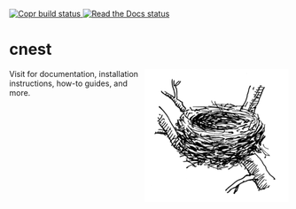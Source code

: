 [![Copr build status](https://copr.fedorainfracloud.org/coprs/castedo/cnest/package/cnest/status_image/last_build.png)
](https://copr.fedorainfracloud.org/coprs/castedo/cnest/package/cnest/)
[![Read the Docs status](https://readthedocs.org/projects/cnest/badge/?version=latest&style=flat-square)
](https://cnest.readthedocs.io/en/latest/?badge=latest)

cnest
=====
<img align="right" src="docs/_static/bird-nest-260px.png">

Visit [](https://cnest.readthedocs.io/) for documentation, installation
instructions, how-to guides, and more.

